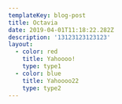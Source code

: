 ```yaml
---
templateKey: blog-post
title: Octavia
date: 2019-04-01T11:18:22.282Z
description: '13123123123123'
layout:
  - color: red
    title: Yahoooo!
    type: type1
  - color: blue
    title: Yahoooo22
    type: type2
---
```


